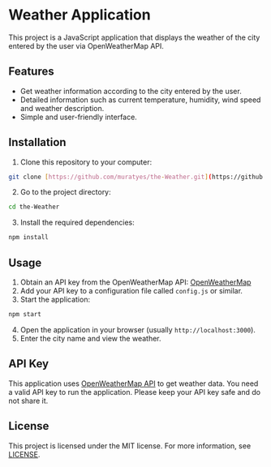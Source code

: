 # Weather Application

This project is a JavaScript application that displays the weather of the city entered by the user via OpenWeatherMap API.

## Features

* Get weather information according to the city entered by the user.
* Detailed information such as current temperature, humidity, wind speed and weather description.
* Simple and user-friendly interface.

## Installation

1. Clone this repository to your computer:

```bash
git clone [https://github.com/muratyes/the-Weather.git](https://github.com/muratyes/the-Weather.git)
```
2. Go to the project directory:

```bash
cd the-Weather
```
3. Install the required dependencies:

```bash
npm install
```

## Usage

1. Obtain an API key from the OpenWeatherMap API: [OpenWeatherMap](https://openweathermap.org/)
2. Add your API key to a configuration file called `config.js` or similar.
3. Start the application:

```bash
npm start
```
4. Open the application in your browser (usually `http://localhost:3000`).
5. Enter the city name and view the weather.

## API Key

This application uses [OpenWeatherMap API](https://openweathermap.org/) to get weather data. You need a valid API key to run the application. Please keep your API key safe and do not share it.

## License

This project is licensed under the MIT license. For more information, see [LICENSE](LICENSE).
